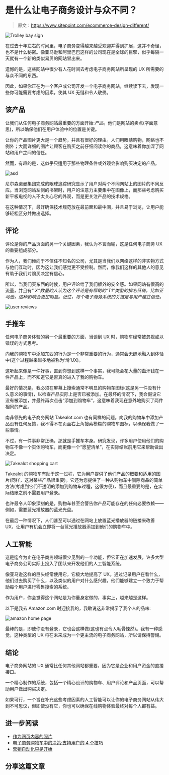 # 是什么让电子商务设计与众不同？

> 原文：<https://www.sitepoint.com/ecommerce-design-different/>

![Trolley bay sign](img/1bf365b5f5ab556ff526d4488aa5171e.png)

在过去十年左右的时间里，电子商务变得越来越受欢迎并得到扩展，这并不奇怪，也不是什么秘密。像亚马逊和阿里巴巴这样的公司现在是全球的巨擘，似乎每隔一天就有一个新的类似易贝的网站冒出来。

遗憾的是，这些网站中很少有人花时间去考虑电子商务网站所呈现的 UX 所需要的与众不同的东西。

因此，如果你正在为一个客户或公司开发一个电子商务网站，继续读下去，发现一些你可能需要考虑的因素，使其 UX 无缝和令人敬畏。

## 该产品

让我们从任何电子商务网站最重要的方面开始:*产品*。他们是网站的卖点(字面意思)，所以确保他们在用户体验中的位置是关键。

让你的产品图片更大是一个趋势，并且有很好的理由。人们用眼睛购物，网络也不例外；大而详细的图片让顾客在购买之前仔细阅读你的商品，这意味着你加深了网站和用户之间的信任。

然而，有趣的是，这似乎只适用于那些物理条件或外观会影响购买决定的产品。

![asd](img/41bca69e6e3adcb05e205cc25ed97397.png)

尼尔森诺曼集团完成的眼球追踪研究显示了用户对两个不同网站上的图片的不同反应。当浏览网站左侧的书架时，用户的注意力主要集中在图像上，而那些考虑购买新平板电视的人不太关心它的外观，而是更关注产品的技术规格。

在这种情况下，最好确保技术规范放在最前面和最中间，并且易于浏览，让用户能够轻松区分并做出选择。

## 评论

评论是你的产品页面的另一个关键因素，我认为不言而喻，这是任何电子商务 UX 的重要组成部分。

作为人，我们倾向于不信任不知名的公司，尤其是当我们以网络这样的非实物方式与他们互动时，因为这让我们感觉更不受控制。然而，像我们这样的其他人的意见有助于我们对购买决定有信心。

所以，当我们买东西的时候，用户评论给了我们额外的安全感。如果网站有很高的流量，并且有“ *X”数量的人认为这个评论是有帮助的“T1”类型的排名系统，比如亚马逊，这种影响会更加明显。记住，每个电子商务系统的关键是与用户建立信任。*

![user reviews](img/80c7dead67b64357c9d3f2d37278e628.png)

## 手推车

任何电子商务体验的另一个最重要的方面，当谈到 UX 时，购物车经常被忽视或以错误的方式思考。

向我的购物车中添加东西的行为是一个非常重要的行为，通常会无缝地融入到体验中(这个过程越来越多地被称为‘滑’UX)。

这听起来像是一件好事，直到你想到这样一个事实，我可能会花大量的血汗钱在一件产品上，而不知道它是否真的进入了我的购物车。

最好的情况是，我必须在屏幕上搜索通常不明显的购物车图标(这是另一件没有什么意义的事情)，以检查产品实际上是否已被添加。在最坏的情况下，我会假设它没有被添加，并最终再次点击“添加到购物车”，这意味着我现在意外地购买了两件相同的产品。

南非领先的电子商务网站 Takealot.com 也有同样的问题。向我的购物车中添加产品没有任何反馈，我不得不在页面右上角搜索模糊的购物车图标，以确保我做了一些事情。

不过，有一件事非常正确，那就是手推车本身。研究发现，许多用户使用他们的购物车不像一个实体购物车，而更像一个“愿望清单”，在实际结账前用它来帮助做出决定。

![Takealot shopping cart](img/62cf2b2ad4bfe95276ede814f2154d27.png)

Takealot 的购物车有助于这一过程，它为用户提供了他们产品的概要和适用的图片(同样，这对某些产品很重要)。它还为您提供了一种从购物车中删除商品的简单方法(考虑到它们不透明的添加到购物车过程，这很方便)，而且最重要的是，在实际结账之前不需要用户登录。

也许最令人印象深刻的是，购物车甚至会警告你产品可能存在的任何必要依赖——例如，需要蓝光播放器的蓝光光盘。

在最后一种情况下，人们甚至可以通过在网站上放置蓝光播放器的链接来改善 UX，让用户有机会立即将一台蓝光播放器添加到他们的购物车中。

## 人工智能

这是迄今为止在电子商务领域很少见到的一个功能，但它正在加速发展，许多大型电子商务公司实际上投入了团队来开发他们的人工智能系统。

像亚马逊这样的巨头经常使用它，它极大地提高了 UX。通过记录用户在看什么，他们过去购买了什么，以及类似的用户对什么感兴趣，他们能够建立一个致力于帮助每个用户进行零售搜索的系统。

作为用户，你会觉得这个网站是为你量身定做的，事实上，越来越是这样。

以下是我去 Amazon.com 时迎接我的，我敢说这非常揭示了我个人的品味:

![amazon home page](img/054166876d74be84059e052c42651d60.png)

最棒的是，即使你没有登录，它也会这样做(这也有点令人毛骨悚然)。我有一种感觉，这种类型的 UX 将在未来成为一个更主流的电子商务网站，所以请保持警惕。

## 结论

电子商务网站的 UX 通常比任何其他网站都重要，因为它是企业和用户资金的直接接口。

一个精心制作的系统，包括一个精心设计的购物车、用户评论和产品页面，可以帮助用户做出购买决定。

如果可行，一个旨在补充这些考虑因素的人工智能可以让你的电子商务网站从伟大到不可思议，但即使没有它，你也可以确保在线购物体验最终对每个人都有益。

## 进一步阅读

*   [作为网页内容的照片](http://www.nngroup.com/articles/photos-as-web-content/)
*   [电子商务购物车中的决策:支持用户的 4 个技巧](http://www.nngroup.com/articles/shopping-cart/)
*   [营销自动化只是开始](http://www.pr2020.com/blog/marketing-automation-is-only-the-beginning-how-algorithms-and-artificial-intelligence-will-disrupt-marketing-forever)

## 分享这篇文章